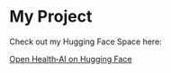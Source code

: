 # My Project

Check out my Hugging Face Space here:

[Open Health‑AI on Hugging Face](https://huggingface.co/spaces/Ragul507/edututor.ai)
